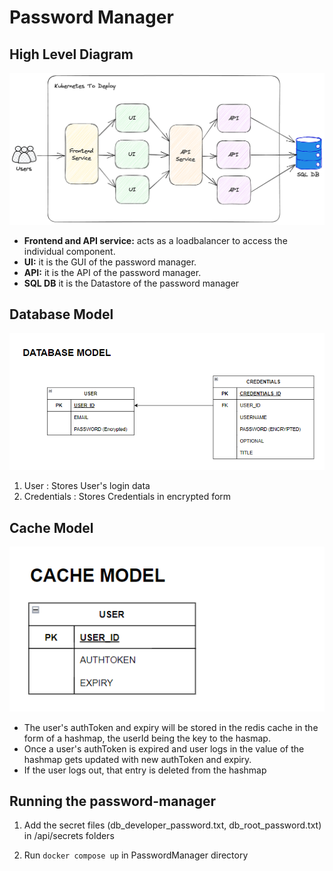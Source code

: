 # Password Manager

## High Level Diagram
![High Level Diagram](./assets/hld.png)

- **Frontend and API service:** acts as a loadbalancer to access the individual component.
- **UI:** it is the GUI of the password manager.
- **API:** it is the API of the password manager.
- **SQL DB** it is the Datastore of the password manager

## Database Model
![Database Model](./assets/databaseModel.png)
1) User : Stores User's login data 
2) Credentials : Stores Credentials in encrypted form

## Cache Model
![Cache Model](./assets/cacheModel.png)
- The user's authToken and expiry will be stored in the redis cache in the form of a hashmap, the userId being the key to the hasmap. 
- Once a user's authToken is expired and user logs in the value of the hashmap gets updated with new authToken and expiry. 
- If the user logs out, that entry is deleted from the hashmap


## Running the password-manager
1) Add the secret files (db_developer_password.txt, db_root_password.txt) in /api/secrets folders

2) Run `docker compose up` in PasswordManager directory

